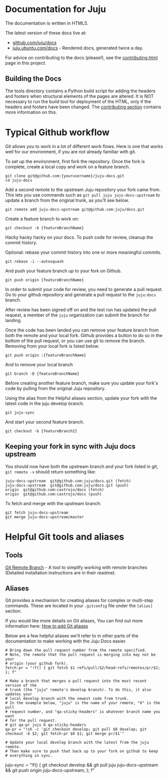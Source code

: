 # Documentation for Juju

The documentation is written in HTML5.

The latest version of these docs live at:

- [github.com/juju/docs](https://juju.ubuntu.com/docs/contributing.html)
- [juju.ubuntu.com/docs](http://juju.ubuntu.com/docs) - Rendered docs, generated twice a day.

For advice on contributing to the docs (please!), see 
the [contributing.html](https://juju.ubuntu.com/docs/contributing.html) page in this project.

## Building the Docs

The tools directory contains a Python build script for 
adding the headers and footers when structural 
elements of the pages are altered. It is NOT
necessary to run the build tool for deployment of the
HTML, only if the headers and footers have been
changed. The [contributing section](https://juju.ubuntu.com/docs/contributing.html) contains more
information on this.

# Typical Github workflow


Git allows you to work in a lot of different work flows. Here is one that
works well for our environment, if you are not already familiar with git.

To set up the environment, first fork the repository. Once the fork is
complete, create a local copy and work on a feature branch.

    git clone git@github.com:{yourusername}/juju-docs.git
    cd juju-docs
    
Add a second remote to the upstream Juju repository your fork came from. This lets you use commands such as `git pull juju juju-docs-upstream` to update a branch from the original trunk, as you'll see below.

    git remote add juju-docs-upstream git@github.com:juju/docs.git

Create a feature branch to work on:

    git checkout -b {featureBranchName}
    
Hacky hacky hacky on your docs. To push code for review, cleanup the commit history.

Optional: rebase your commit history into one or more meaningful commits.

    git rebase -i --autosquash

And push your feature branch up to your fork on Github.

    git push origin {featureBranchName}


In order to submit your code for review, you need to generate a pull request.
Go to your github repository and generate a pull request to the `juju:docs`
branch.

After review has been signed off on and the test run has updated the pull
request, a member of the `juju` organization can submit the branch for landing.

Once the code has been landed you can remove your feature branch from both the
remote and your local fork. Github provides a button to do so in the bottom of
the pull request, or you can use git to remove the branch. Removing from your
local fork is listed below.

    git push origin :{featureBranchName}

And to remove your local branch

    git branch -D {featureBranchName}

Before creating another feature branch, make sure you update your fork's code
by pulling from the original Juju repository.

Using the alias from the Helpful aliases section, update your fork with the latest code in the juju develop branch.

    git juju-sync

And start your second feature branch.
  
    git checkout -b {featureBranch2}

## Keeping your fork in sync with Juju docs upstream

You should now have both the upstream branch and your fork listed in git, `git remote -v` should return something like:

    juju-docs-upstream	git@github.com:juju/docs.git (fetch)
    juju-docs-upstream	git@github.com:juju/docs.git (push)
    origin	git@github.com:castrojo/docs (fetch)
    origin	git@github.com:castrojo/docs (push)

To fetch and merge with the upstream branch:

    git fetch juju-docs-upstream
    git merge juju-docs-upstream/master

# Helpful Git tools and aliases

## Tools


[Git Remote Branch](https://github.com/webmat/git_remote_branch>) - A tool to simplify working
with remote branches (Detailed installation instructions are in their readme).

## Aliases


Git provides a mechanism for creating aliases for complex or multi-step
commands. These are located in your ``.gitconfig`` file under the
``[alias]`` section.

If you would like more details on Git aliases, You can find out more
information here: [How to add Git aliases](https://git.wiki.kernel.org/index.php/Aliases>)

Below are a few helpful aliases we'll refer to in other parts of the
documentation to make working with the Juju Docs easier.

    # Bring down the pull request number from the remote specified.
    # Note, the remote that the pull request is merging into may not be your
    # origin (your github fork).
    fetch-pr = "!f() { git fetch $1 refs/pull/$2/head:refs/remotes/pr/$2; }; f"

    # Make a branch that merges a pull request into the most recent version of the
    # trunk (the "juju" remote's develop branch). To do this, it also updates your
    # local develop branch with the newest code from trunk.
    # In the example below, "juju" is the name of your remote, "6" is the pull
    # request number, and "qa-sticky-headers" is whatever branch name you want
    # for the pull request.
    # git qa-pr juju 6 qa-sticky-headers
    qa-pr = "!sh -c 'git checkout develop; git pull $0 develop; git checkout -b $2; git fetch-pr $0 $1; git merge pr/$1'"

    # Update your local develop branch with the latest from the juju remote.
    # Then make sure to push that back up to your fork on github to keep
    # everything in sync.
  juju-sync = "!f() { git checkout develop && git pull juju juju-docs-upstream && git push origin juju-docs-upstream; }; f"
